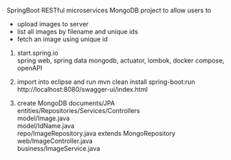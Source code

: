SpringBoot RESTful microservices MongoDB project to allow users to
- upload images to server
- list all images by filename and unique ids
- fetch an image using unique id


1) start.spring.io
<br>spring web, spring data mongodb, actuator, lombok, docker compose, openAPI


2) import into eclipse and run
mvn clean install spring-boot:run
http://localhost:8080/swagger-ui/index.html

3) create MongoDB documents/JPA entities/Repositories/Services/Controllers
<br>model/Image.java
<br>model/IdName.java
<br>repo/ImageRepository.java extends MongoRepository
<br>web/ImageController.java
<br>business/ImageService.java
